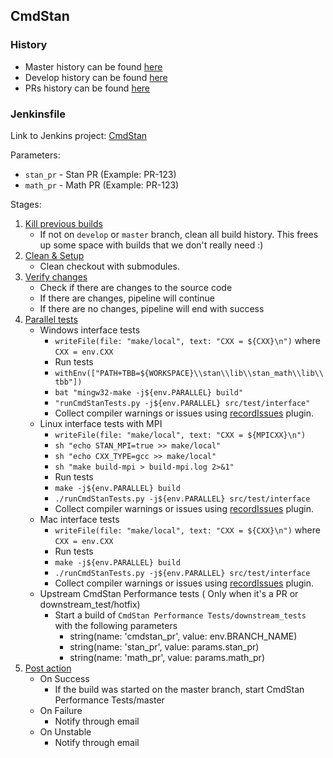 ## CmdStan

### History

- Master history can be found [here](https://jenkins.mc-stan.org/job/CmdStan/job/master/)
- Develop history can be found [here](https://jenkins.mc-stan.org/job/CmdStan/job/develop/)
- PRs history can be found [here](https://jenkins.mc-stan.org/job/CmdStan/view/change-requests/)

### Jenkinsfile

Link to Jenkins project: [CmdStan](https://jenkins.mc-stan.org/job/CmdStan/)

Parameters:  

- `stan_pr` - Stan PR (Example: PR-123)
- `math_pr` - Math PR (Example: PR-123)

Stages:  

1. [Kill previous builds](https://github.com/stan-dev/cmdstan/blob/develop/Jenkinsfile#L58)
   - If not on `develop` or `master` branch, clean all build history. This frees up some space with builds that we don't really need :)
2. [Clean & Setup](https://github.com/stan-dev/cmdstan/blob/develop/Jenkinsfile#L66)
   - Clean checkout with submodules.
3. [Verify changes](https://github.com/stan-dev/cmdstan/blob/develop/Jenkinsfile#L81)
   - Check if there are changes to the source code
   - If there are changes, pipeline will continue
   - If there are no changes, pipeline will end with success
4. [Parallel tests](https://github.com/stan-dev/cmdstan/blob/develop/Jenkinsfile#L139)
   - Windows interface tests
      - `writeFile(file: "make/local", text: "CXX = ${CXX}\n")` where `CXX = env.CXX`
      - Run tests
      - `withEnv(["PATH+TBB=${WORKSPACE}\\stan\\lib\\stan_math\\lib\\tbb"])`
      - `bat "mingw32-make -j${env.PARALLEL} build"`
      - `"runCmdStanTests.py -j${env.PARALLEL} src/test/interface"`
      - Collect compiler warnings or issues using  [recordIssues](https://plugins.jenkins.io/warnings-ng/) plugin.
   - Linux interface tests with MPI
      - `writeFile(file: "make/local", text: "CXX = ${MPICXX}\n")`
      - `sh "echo STAN_MPI=true >> make/local"`
      - `sh "echo CXX_TYPE=gcc >> make/local"`
      - `sh "make build-mpi > build-mpi.log 2>&1"`
      - Run tests
      - `make -j${env.PARALLEL} build`
      - `./runCmdStanTests.py -j${env.PARALLEL} src/test/interface`
      - Collect compiler warnings or issues using  [recordIssues](https://plugins.jenkins.io/warnings-ng/) plugin.
   - Mac interface tests
      - `writeFile(file: "make/local", text: "CXX = ${CXX}\n")` where `CXX = env.CXX`
      - Run tests
      - `make -j${env.PARALLEL} build`
      - `./runCmdStanTests.py -j${env.PARALLEL} src/test/interface`
      - Collect compiler warnings or issues using  [recordIssues](https://plugins.jenkins.io/warnings-ng/) plugin.
   - Upstream CmdStan Performance tests ( Only when it's a PR or downstream_test/hotfix)
     - Start a build of `CmdStan Performance Tests/downstream_tests` with the following parameters
        - string(name: 'cmdstan_pr', value: env.BRANCH_NAME)
        - string(name: 'stan_pr', value: params.stan_pr)
        - string(name: 'math_pr', value: params.math_pr)
5. [Post action](https://github.com/stan-dev/cmdstan/blob/develop/Jenkinsfile#L256)
   - On Success
     - If the build was started on the master branch, start CmdStan Performance Tests/master
   - On Failure
     - Notify through email
   - On Unstable
     - Notify through email